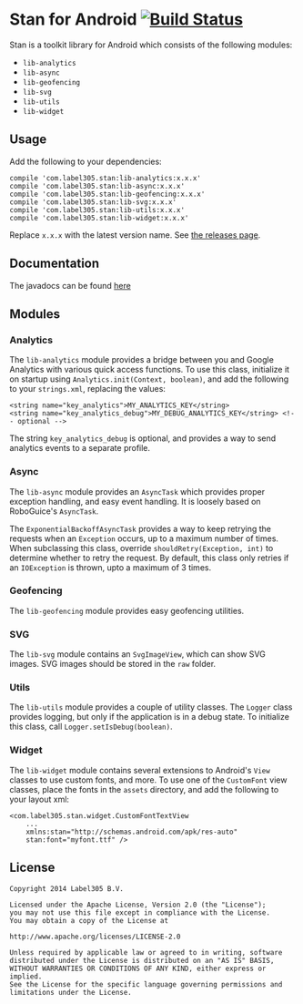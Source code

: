 # Stan for Android [![Build Status](https://travis-ci.org/Label305/Stan-for-Android.svg?branch=master)](https://travis-ci.org/Label305/Stan-for-Android)

Stan is a toolkit library for Android which consists of the following modules:

  * `lib-analytics`
  * `lib-async`
  * `lib-geofencing`
  * `lib-svg`
  * `lib-utils`
  * `lib-widget`

## Usage

Add the following to your dependencies:

    compile 'com.label305.stan:lib-analytics:x.x.x'
    compile 'com.label305.stan:lib-async:x.x.x'
    compile 'com.label305.stan:lib-geofencing:x.x.x'
    compile 'com.label305.stan:lib-svg:x.x.x'
    compile 'com.label305.stan:lib-utils:x.x.x'
    compile 'com.label305.stan:lib-widget:x.x.x'
    
Replace `x.x.x` with the latest version name. See [the releases page][1].
    
## Documentation

The javadocs can be found [here][2]

## Modules

### Analytics

The `lib-analytics` module provides a bridge between you and Google Analytics with various quick access functions.
To use this class, initialize it on startup using `Analytics.init(Context, boolean)`, and add the following to your `strings.xml`, replacing the values:

	<string name="key_analytics">MY_ANALYTICS_KEY</string>
	<string name="key_analytics_debug">MY_DEBUG_ANALYTICS_KEY</string> <!-- optional -->
	
The string `key_analytics_debug` is optional, and provides a way to send analytics events to a separate profile.

### Async

The `lib-async` module provides an `AsyncTask` which provides proper exception handling, and easy event handling.
It is loosely based on RoboGuice's `AsyncTask`.

The `ExponentialBackoffAsyncTask` provides a way to keep retrying the requests when an `Exception` occurs, up to a maximum number of times. When subclassing this class, override `shouldRetry(Exception, int)` to determine whether to retry the request. By default, this class only retries if an `IOException` is thrown, upto a maximum of 3 times.

### Geofencing

The `lib-geofencing` module provides easy geofencing utilities.

### SVG

The `lib-svg` module contains an `SvgImageView`, which can show SVG images. SVG images should be stored in the `raw` folder.

### Utils

The `lib-utils` module provides a couple of utility classes. The `Logger` class provides logging, but only if the application is in a debug state. To initialize this class, call `Logger.setIsDebug(boolean)`.

### Widget

The `lib-widget` module contains several extensions to Android's `View` classes to use custom fonts, and more.
To use one of the `CustomFont` view classes, place the fonts in the `assets` directory, and add the following to your layout xml:

    <com.label305.stan.widget.CustomFontTextView
        ...
        xmlns:stan="http://schemas.android.com/apk/res-auto"
        stan:font="myfont.ttf" />

## License
	Copyright 2014 Label305 B.V.
	
	Licensed under the Apache License, Version 2.0 (the "License");
	you may not use this file except in compliance with the License.
	You may obtain a copy of the License at

	http://www.apache.org/licenses/LICENSE-2.0

	Unless required by applicable law or agreed to in writing, software
	distributed under the License is distributed on an "AS IS" BASIS,
	WITHOUT WARRANTIES OR CONDITIONS OF ANY KIND, either express or implied.
	See the License for the specific language governing permissions and
	limitations under the License.

[1]: https://github.com/Label305/Stan-for-Android/releases
[2]: http://label305.github.io/Stan-for-Android/javadoc/
